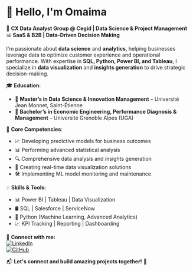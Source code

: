 # 👋 Hello, I'm Omaima  

🚀 **CX Data Analyst Group @ Cegid | Data Science & Project Management**  
📊 **SaaS & B2B | Data-Driven Decision Making**  

I'm passionate about **data science** and **analytics**, helping businesses leverage data to optimize customer experience and operational performance. With expertise in **SQL, Python, Power BI, and Tableau**, I specialize in **data visualization** and **insights generation** to drive strategic decision-making.  

🎓 **Education**:  
- 📖 **Master’s in Data Science & Innovation Management** – Université Jean Monnet, Saint-Étienne  
- 📖 **Bachelor’s in Economic Engineering, Performance Diagnosis & Management** – Université Grenoble Alpes (UGA)  

🔭 **Core Competencies**:  
- 📈 Developing predictive models for business outcomes  
- 📊 Performing advanced statistical analysis  
- 🔍 Comprehensive data analysis and insights generation  
- 📡 Creating real-time data visualization solutions  
- 🛠️ Implementing ML model monitoring and maintenance  

💡 **Skills & Tools:**  
- 📊 Power BI | Tableau | Data Visualization  
- 🛢️ SQL | Salesforce | ServiceNow  
- 🤖 Python (Machine Learning, Advanced Analytics)  
- 📈 KPI Tracking | Reporting | Dashboarding  

🔗 **Connect with me:**  
[![LinkedIn](https://img.shields.io/badge/LinkedIn-0077B5?style=for-the-badge&logo=linkedin&logoColor=white)](https://www.linkedin.com/in/omaima-maarouf-9386b4199)  
[![GitHub](https://img.shields.io/badge/GitHub-100000?style=for-the-badge&logo=github&logoColor=white)](https://github.com/omaimamaa)  

📬 **Let's connect and build amazing projects together!** 🚀
